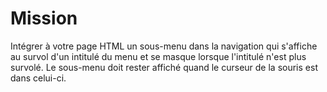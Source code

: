 # Mission
Intégrer à votre page HTML un sous-menu dans la navigation qui s'affiche au survol d'un intitulé du menu et se masque lorsque l'intitulé n'est plus survolé.
Le sous-menu doit rester affiché quand le curseur de la souris est dans celui-ci.
